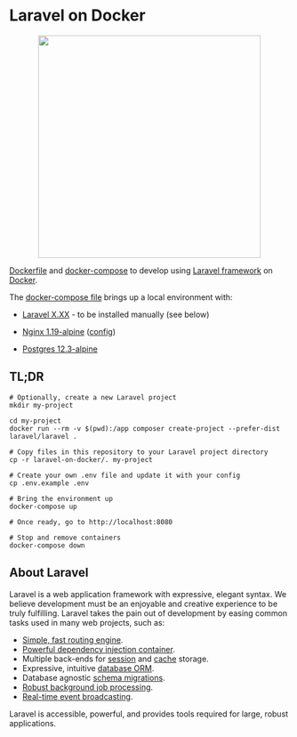 # Laravel on Docker

<p align="center"><img src="https://res.cloudinary.com/dtfbvvkyp/image/upload/v1566331377/laravel-logolockup-cmyk-red.svg" width="400"></p>

[Dockerfile](Dockerfile) and [docker-compose](docker-compose.yaml) to develop using [Laravel framework](https://laravel.com) on [Docker](https://www.docker.com/).

The [docker-compose file](docker-compose.yaml) brings up a local environment with:

* [Laravel X.XX](https://laravel.com) - to be installed manually (see below)

* [Nginx 1.19-alpine](https://www.nginx.com/) ([config](nginx/conf.d/site.conf))

* [Postgres 12.3-alpine](https://www.postgresql.org/)

## TL;DR

```shell
# Optionally, create a new Laravel project
mkdir my-project

cd my-project
docker run --rm -v $(pwd):/app composer create-project --prefer-dist laravel/laravel .

# Copy files in this repository to your Laravel project directory
cp -r laravel-on-docker/. my-project

# Create your own .env file and update it with your config
cp .env.example .env

# Bring the environment up
docker-compose up

# Once ready, go to http://localhost:8080

# Stop and remove containers
docker-compose down
```

## About Laravel

Laravel is a web application framework with expressive, elegant syntax. We believe development must be an enjoyable and creative experience to be truly fulfilling. Laravel takes the pain out of development by easing common tasks used in many web projects, such as:

- [Simple, fast routing engine](https://laravel.com/docs/routing).
- [Powerful dependency injection container](https://laravel.com/docs/container).
- Multiple back-ends for [session](https://laravel.com/docs/session) and [cache](https://laravel.com/docs/cache) storage.
- Expressive, intuitive [database ORM](https://laravel.com/docs/eloquent).
- Database agnostic [schema migrations](https://laravel.com/docs/migrations).
- [Robust background job processing](https://laravel.com/docs/queues).
- [Real-time event broadcasting](https://laravel.com/docs/broadcasting).

Laravel is accessible, powerful, and provides tools required for large, robust applications.
